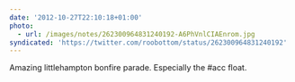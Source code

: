 ```yaml
---
date: '2012-10-27T22:10:18+01:00'
photo:
  - url: /images/notes/262300964831240192-A6PhVnlCIAEnrom.jpg
syndicated: 'https://twitter.com/roobottom/status/262300964831240192'
---
```

Amazing littlehampton bonfire parade. Especially the #acc float. 
